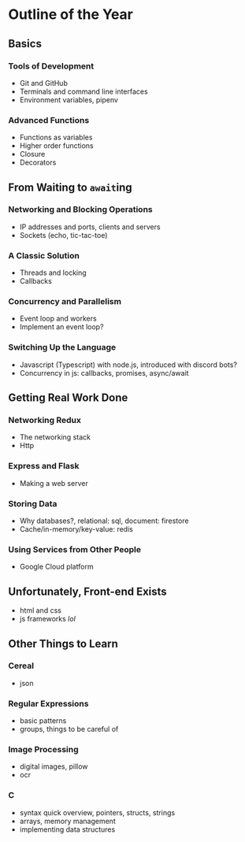 # Outline of the Year

## Basics

### Tools of Development

- Git and GitHub
- Terminals and command line interfaces
- Environment variables, pipenv

### Advanced Functions

- Functions as variables
- Higher order functions
- Closure
- Decorators

## From Waiting to `await`ing

### Networking and Blocking Operations

- IP addresses and ports, clients and servers
- Sockets (echo, tic-tac-toe)

### A Classic Solution

- Threads and locking
- Callbacks

### Concurrency and Parallelism

- Event loop and workers
- Implement an event loop?

### Switching Up the Language

- Javascript (Typescript) with node.js, introduced with discord bots?
- Concurrency in js: callbacks, promises, async/await

## Getting Real Work Done

### Networking Redux

- The networking stack
- Http

### Express and Flask

- Making a web server

### Storing Data

- Why databases?, relational: sql, document: firestore
- Cache/in-memory/key-value: redis

### Using Services from Other People

- Google Cloud platform

## Unfortunately, Front-end Exists

- html and css
- js frameworks *lol*

## Other Things to Learn

### Cereal

- json

### Regular Expressions

- basic patterns
- groups, things to be careful of

### Image Processing

- digital images, pillow
- ocr

### C

- syntax quick overview, pointers, structs, strings
- arrays, memory management
- implementing data structures
